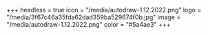 +++
headless = true
icon = "/media/autodraw-1.12.2022.png"
logo = "/media/3f67c46a35fda62dad359ba529674f0b.jpg"
image = "/media/autodraw-1.12.2022.png"
color = "#5a4ae3"
+++
